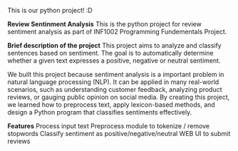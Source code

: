 This is our python project! :D

**Review Sentinment Analysis**
This is the python project for review sentiment analysis as part of INF1002 Programming Fundementals Project.

**Brief description of the project**
This project aims to analyze and classify sentences based on sentiment. The goal is to automatically determine whether a given
text expresses a positive, negative or neutral sentiment.

We built this project because sentiment analysis is a important problem in natural language processing (NLP). It can be applied
in many real-world scenarios, such as understanding customer feedback, analyzing product reviews, or gauging public opinion on
social media. By creating this project, we learned how to preprocess text, apply lexicon-based methods, and design a Python
program that classifies sentiments effectively.

**Features**
Process input text
Preprocess module to tokenize / remove stopwords
Classify sentiment as positive/negative/neutral
WEB UI to submit reviews
